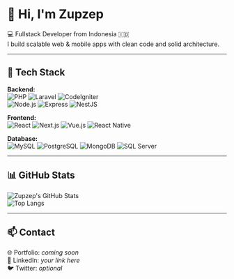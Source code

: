 # 👋 Hi, I'm Zupzep

💻 Fullstack Developer from Indonesia 🇮🇩  
I build scalable web & mobile apps with clean code and solid architecture.

---

## 🧰 Tech Stack

**Backend:**  
![PHP](https://img.shields.io/badge/PHP-777BB4?logo=php&logoColor=white) ![Laravel](https://img.shields.io/badge/Laravel-FF2D20?logo=laravel&logoColor=white) ![CodeIgniter](https://img.shields.io/badge/CodeIgniter-EF4223?logo=codeigniter&logoColor=white)  
![Node.js](https://img.shields.io/badge/Node.js-339933?logo=node.js&logoColor=white) ![Express](https://img.shields.io/badge/Express-000000?logo=express&logoColor=white) ![NestJS](https://img.shields.io/badge/NestJS-E0234E?logo=nestjs&logoColor=white)

**Frontend:**  
![React](https://img.shields.io/badge/React-61DAFB?logo=react&logoColor=black) ![Next.js](https://img.shields.io/badge/Next.js-000000?logo=next.js&logoColor=white) ![Vue.js](https://img.shields.io/badge/Vue.js-4FC08D?logo=vue.js&logoColor=white) ![React Native](https://img.shields.io/badge/React%20Native-61DAFB?logo=react&logoColor=black)

**Database:**  
![MySQL](https://img.shields.io/badge/MySQL-4479A1?logo=mysql&logoColor=white) ![PostgreSQL](https://img.shields.io/badge/PostgreSQL-4169E1?logo=postgresql&logoColor=white) ![MongoDB](https://img.shields.io/badge/MongoDB-47A248?logo=mongodb&logoColor=white) ![SQL Server](https://img.shields.io/badge/SQL%20Server-CC2927?logo=microsoftsqlserver&logoColor=white)

---

## 📊 GitHub Stats

![Zupzep's GitHub Stats](https://github-readme-stats.vercel.app/api?username=zupzep&show_icons=true&theme=tokyonight)  
![Top Langs](https://github-readme-stats.vercel.app/api/top-langs/?username=zupzep&layout=compact&theme=tokyonight)

---

## 📫 Contact

🌐 Portfolio: *coming soon*  
💼 LinkedIn: *your link here*  
🐦 Twitter: *optional*
